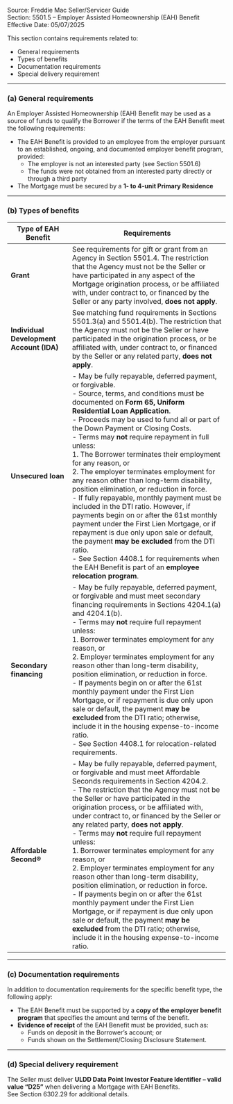 Source: Freddie Mac Seller/Servicer Guide  
Section: 5501.5 – Employer Assisted Homeownership (EAH) Benefit  
Effective Date: 05/07/2025  

This section contains requirements related to:
- General requirements  
- Types of benefits  
- Documentation requirements  
- Special delivery requirement  

---

### (a) General requirements
An Employer Assisted Homeownership (EAH) Benefit may be used as a source of funds to qualify the Borrower if the terms of the EAH Benefit meet the following requirements:

- The EAH Benefit is provided to an employee from the employer pursuant to an established, ongoing, and documented employer benefit program, provided:  
  - The employer is not an interested party (see Section 5501.6)  
  - The funds were not obtained from an interested party directly or through a third party  
- The Mortgage must be secured by a **1- to 4-unit Primary Residence**

---

### (b) Types of benefits

| Type of EAH Benefit | Requirements |
|----------------------|--------------|
| **Grant** | See requirements for gift or grant from an Agency in Section 5501.4. The restriction that the Agency must not be the Seller or have participated in any aspect of the Mortgage origination process, or be affiliated with, under contract to, or financed by the Seller or any party involved, **does not apply**. |
| **Individual Development Account (IDA)** | See matching fund requirements in Sections 5501.3(a) and 5501.4(b). The restriction that the Agency must not be the Seller or have participated in the origination process, or be affiliated with, under contract to, or financed by the Seller or any related party, **does not apply**. |
| **Unsecured loan** | - May be fully repayable, deferred payment, or forgivable. <br> - Source, terms, and conditions must be documented on **Form 65, Uniform Residential Loan Application**. <br> - Proceeds may be used to fund all or part of the Down Payment or Closing Costs. <br> - Terms may **not** require repayment in full unless: <br>   1. The Borrower terminates their employment for any reason, or <br>   2. The employer terminates employment for any reason other than long-term disability, position elimination, or reduction in force. <br> - If fully repayable, monthly payment must be included in the DTI ratio. However, if payments begin on or after the 61st monthly payment under the First Lien Mortgage, or if repayment is due only upon sale or default, the payment **may be excluded** from the DTI ratio. <br> - See Section 4408.1 for requirements when the EAH Benefit is part of an **employee relocation program**. |
| **Secondary financing** | - May be fully repayable, deferred payment, or forgivable and must meet secondary financing requirements in Sections 4204.1(a) and 4204.1(b). <br> - Terms may **not** require full repayment unless: <br>   1. Borrower terminates employment for any reason, or <br>   2. Employer terminates employment for any reason other than long-term disability, position elimination, or reduction in force. <br> - If payments begin on or after the 61st monthly payment under the First Lien Mortgage, or if repayment is due only upon sale or default, the payment **may be excluded** from the DTI ratio; otherwise, include it in the housing expense-to-income ratio. <br> - See Section 4408.1 for relocation-related requirements. |
| **Affordable Second®** | - May be fully repayable, deferred payment, or forgivable and must meet Affordable Seconds requirements in Section 4204.2. <br> - The restriction that the Agency must not be the Seller or have participated in the origination process, or be affiliated with, under contract to, or financed by the Seller or any related party, **does not apply**. <br> - Terms may **not** require full repayment unless: <br>   1. Borrower terminates employment for any reason, or <br>   2. Employer terminates employment for any reason other than long-term disability, position elimination, or reduction in force. <br> - If payments begin on or after the 61st monthly payment under the First Lien Mortgage, or if repayment is due only upon sale or default, the payment **may be excluded** from the DTI ratio; otherwise, include it in the housing expense-to-income ratio. |

---

### (c) Documentation requirements
In addition to documentation requirements for the specific benefit type, the following apply:

- The EAH Benefit must be supported by a **copy of the employer benefit program** that specifies the amount and terms of the benefit.  
- **Evidence of receipt** of the EAH Benefit must be provided, such as:  
  - Funds on deposit in the Borrower’s account; or  
  - Funds shown on the Settlement/Closing Disclosure Statement.  

---

### (d) Special delivery requirement
The Seller must deliver **ULDD Data Point Investor Feature Identifier – valid value “D25”** when delivering a Mortgage with EAH Benefits.  
See Section 6302.29 for additional details.
